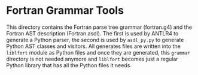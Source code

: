 # Fortran Grammar Tools

This directory contains the Fortran parse tree grammar (fortran.g4) and the
Fortran AST description (Fortran.asdl). The first is used by ANTLR4 to generate
a Python parser, the second is used by `asdl_py.py` to generate Python AST
classes and visitors. All generates files are written into the `liblfort`
module as Python files and once they are generated, this `grammar` directory is
not needed anymore and `liblfort` becomes just a regular Python library that
has all the Python files it needs.
